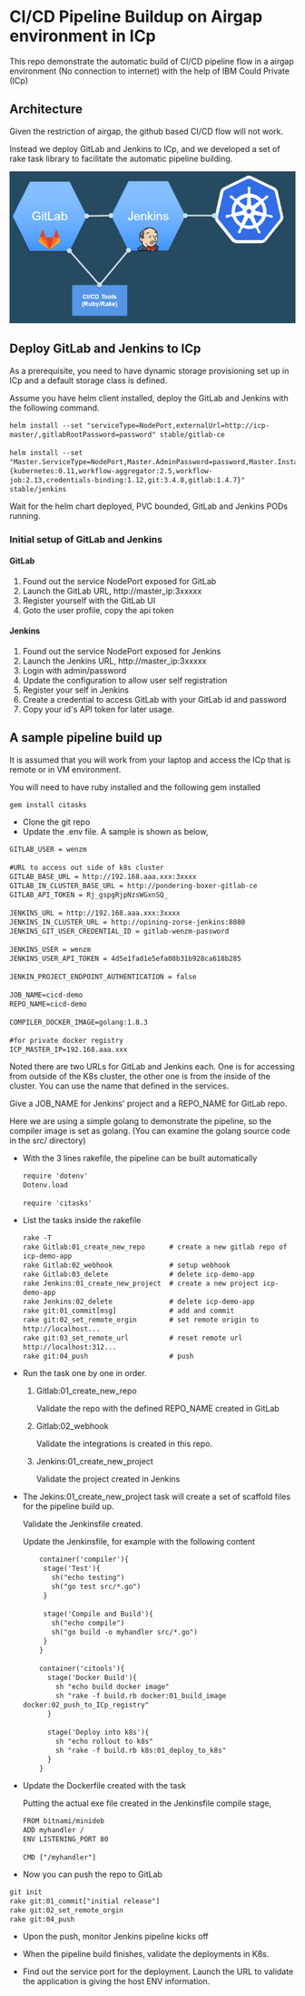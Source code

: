 # CI/CD Pipeline Buildup on Airgap environment in ICp

This repo demonstrate the automatic build of CI/CD pipeline flow in a airgap environment (No connection to internet) with the help of IBM Could Private (ICp)

## Architecture
Given the restriction of airgap, the github based CI/CD flow will not work. 

Instead we deploy GitLab and Jenkins to ICp, and we developed a set of rake task library to facilitate the automatic pipeline building.

![Architecture](images/arch.png)


## Deploy GitLab and Jenkins to ICp

As a prerequisite, you need to have dynamic storage provisioning set up in ICp and a default storage class is defined.

Assume you have helm client installed, deploy the GitLab and Jenkins with the following command. 

```
helm install --set "serviceType=NodePort,externalUrl=http://icp-master/,gitlabRootPassword=password" stable/gitlab-ce

helm install --set "Master.ServiceType=NodePort,Master.AdminPassword=password,Master.InstallPlugins={kubernetes:0.11,workflow-aggregator:2.5,workflow-job:2.13,credentials-binding:1.12,git:3.4.0,gitlab:1.4.7}" stable/jenkins
```

Wait for the helm chart deployed, PVC bounded, GitLab and Jenkins PODs running.

### Initial setup of GitLab and Jenkins

#### GitLab
1. Found out the service NodePort exposed for GitLab
2. Launch the GitLab URL, http://master_ip:3xxxxx
3. Register yourself with the GitLab UI
4. Goto the user profile, copy the api token

#### Jenkins
1. Found out the service NodePort exposed for Jenkins
2. Launch the Jenkins URL, http://master_ip:3xxxxx
3. Login with admin/password
4. Update the configuration to allow user self registration
5. Register your self in Jenkins
6. Create a credential to access GitLab with your GitLab id and password
7. Copy your id's API token for later usage.

## A sample pipeline build up

It is assumed that you will work from your laptop and access the ICp that is remote or in VM environment.

You will need to have ruby installed and the following gem installed

```
gem install citasks
```

- Clone the git repo
- Update the .env file. A sample is shown as below,
```
GITLAB_USER = wenzm

#URL to access out side of k8s cluster
GITLAB_BASE_URL = http://192.168.aaa.xxx:3xxxx
GITLAB_IN_CLUSTER_BASE_URL = http://pondering-boxer-gitlab-ce
GITLAB_API_TOKEN = Rj_gspgRjpNzsWGxnSQ_

JENKINS_URL = http://192.168.aaa.xxx:3xxxx
JENKINS_IN_CLUSTER_URL = http://opining-zorse-jenkins:8080
JENKINS_GIT_USER_CREDENTIAL_ID = gitlab-wenzm-password

JENKINS_USER = wenzm
JENKINS_USER_API_TOKEN = 4d5e1fad1e5efa08b31b928ca618b285

JENKIN_PROJECT_ENDPOINT_AUTHENTICATION = false

JOB_NAME=cicd-demo
REPO_NAME=cicd-demo

COMPILER_DOCKER_IMAGE=golang:1.8.3

#for private docker registry
ICP_MASTER_IP=192.168.aaa.xxx
```

Noted there are two URLs for GitLab and Jenkins each. One is for accessing from outside of the K8s cluster, the other one is from the inside of the cluster. You can use the name that defined in the services.

Give a JOB_NAME for Jenkins' project and a REPO_NAME for GitLab repo.

Here we are using a simple golang to demonstrate the pipeline, so the compiler image is set as golang. (You can examine the golang source code in the src/ directory)

- With the 3 lines rakefile, the pipeline can be built automatically

  ```
  require 'dotenv'
  Dotenv.load

  require 'citasks'

  ```

- List the tasks inside the rakefile
  ```
  rake -T
  rake Gitlab:01_create_new_repo      # create a new gitlab repo of icp-demo-app
  rake Gitlab:02_webhook              # setup webhook
  rake Gitlab:03_delete               # delete icp-demo-app
  rake Jenkins:01_create_new_project  # create a new project icp-demo-app
  rake Jenkins:02_delete              # delete icp-demo-app
  rake git:01_commit[msg]             # add and commit
  rake git:02_set_remote_orgin        # set remote origin to http://localhost...
  rake git:03_set_remote_url          # reset remote url http://localhost:312...
  rake git:04_push                    # push
  ```

- Run the task one by one in order.
  1. Gitlab:01_create_new_repo
        
      Validate the repo with the defined REPO_NAME created in GitLab
  2. Gitlab:02_webhook
      
      Validate the integrations is created in this repo.

  3. Jenkins:01_create_new_project

      Validate the project created in Jenkins

- The Jekins:01_create_new_project task will create a set of scaffold files for the pipeline build up. 

  Validate the Jenkinsfile created.

  Update the Jenkinsfile, for example with the following content
  ```
      container('compiler'){
       stage('Test'){
         sh("echo testing")
         sh("go test src/*.go")
       }

       stage('Compile and Build'){
         sh("echo compile")
         sh("go build -o myhandler src/*.go")
       }
      }

      container('citools'){
        stage('Docker Build'){
          sh "echo build docker image"
          sh "rake -f build.rb docker:01_build_image docker:02_push_to_ICp_registry"  
        }

        stage('Deploy into k8s'){
          sh "echo rollout to k8s" 
          sh "rake -f build.rb k8s:01_deploy_to_k8s"
        }
      }
  ```
- Update the Dockerfile created with the task

  Putting the actual exe file created in the Jenkinsfile compile stage,

  ```
  FROM bitnami/minideb
  ADD myhandler /
  ENV LISTENING_PORT 80

  CMD ["/myhandler"]

  ```

- Now you can push the repo to GitLab
```
git init
rake git:01_commit["initial release"]
rake git:02_set_remote_orgin
rake git:04_push
```

- Upon the push, monitor Jenkins pipeline kicks off

- When the pipeline build finishes, validate the deployments in K8s. 

- Find out the service port for the deployment. Launch the URL to validate the application is giving the host ENV information.


